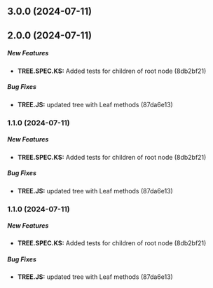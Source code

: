 ## 3.0.0 (2024-07-11)

## 2.0.0 (2024-07-11)

##### New Features

* **TREE.SPEC.KS:**  Added tests for children of root node (8db2bf21)

##### Bug Fixes

* **TREE.JS:**  updated tree with Leaf methods (87da6e13)

### 1.1.0 (2024-07-11)

##### New Features

* **TREE.SPEC.KS:**  Added tests for children of root node (8db2bf21)

##### Bug Fixes

* **TREE.JS:**  updated tree with Leaf methods (87da6e13)

### 1.1.0 (2024-07-11)

##### New Features

* **TREE.SPEC.KS:**  Added tests for children of root node (8db2bf21)

##### Bug Fixes

* **TREE.JS:**  updated tree with Leaf methods (87da6e13)

